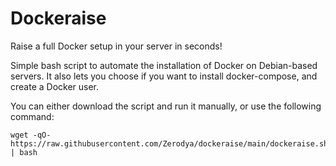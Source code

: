 # Dockeraise

Raise a full Docker setup in your server in seconds!

Simple bash script to automate the installation of Docker on Debian-based servers. It also lets you choose if you want to install docker-compose, and create a Docker user.

You can either download the script and run it manually, or use the following command:

```
wget -qO- https://raw.githubusercontent.com/Zerodya/dockeraise/main/dockeraise.sh | bash
```
